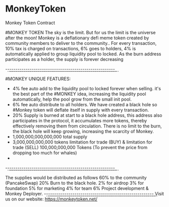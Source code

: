 # MonkeyToken

Monkey Token Contract 

   #MONKEY TOKEN
   The sky is the limit. But for us the limit is the universe after the moon!
   Monkey is a deflationary defi meme token created by community members to deliver to the community..
   For every transaction, 10% tax is charged on transactions, 6% goes to holders, 4% is automatically applied to group liquidity pool to locked.
   As the burn address participates as a holder, the supply is forever decreasing
   
   -⃨-⃨-⃨-⃨-⃨-⃨-⃨-⃨-⃨-⃨-⃨-⃨-⃨-⃨-⃨-⃨-⃨-⃨-⃨-⃨-⃨-⃨-⃨-⃨-⃨-⃨-⃨-⃨-⃨-⃨-⃨-⃨-⃨-⃨-⃨-⃨-⃨-⃨-⃨-⃨-⃨-⃨-⃨-⃨-⃨-⃨-⃨-⃨-⃨-⃨-⃨-⃨-⃨-⃨
   
   #MONKEY UNIQUE FEATURES:
   - 4% fee auto add to the liquidity pool to locked forever when selling. it's the best part of the #MONKEY idea, increasing the liquidity pool automatically, help the pool grow    from the small init pool.
   - 6% fee auto distribute to all holders.
   We have created a black hole so #Monkey token will deflate itself in supply with every transaction.
   - 20% Supply is burned at start to a black hole address, this address also participates in the protocol, 
   it accumulates more tokens, thereby effectively removing them from circulation. 
   There is no limit to the burn, the black hole will keep growing, increasing the scarcity of Monkey.
   - 1,000,000,000,000,000 total supply
   - 3,000,000,000,000 tokens limitation for trade (BUY) & limitation for trade (SELL) 100,000,000,000 Tokens (To prevent the price from dropping too much for whales)
   - 
   -⃨-⃨-⃨-⃨-⃨-⃨-⃨-⃨-⃨-⃨-⃨-⃨-⃨-⃨-⃨-⃨-⃨-⃨-⃨-⃨-⃨-⃨-⃨-⃨-⃨-⃨-⃨-⃨-⃨-⃨-⃨-⃨-⃨-⃨-⃨-⃨-⃨-⃨-⃨-⃨-⃨-⃨-⃨-⃨-⃨-⃨-⃨-⃨-⃨-⃨-⃨-⃨-⃨-⃨
   
   The supplies would be distributed as follows
   60% to the community (PancakeSwap)
   20% Burn to the black hole.
   2% for airdrop
   3% for foundation
   5% for marketing
   4% for team
   6% Project development & Monkey Deployer.
   -⃨-⃨-⃨-⃨-⃨-⃨-⃨-⃨-⃨-⃨-⃨-⃨-⃨-⃨-⃨-⃨-⃨-⃨-⃨-⃨-⃨-⃨-⃨-⃨-⃨-⃨-⃨-⃨-⃨-⃨-⃨-⃨-⃨-⃨-⃨-⃨-⃨-⃨-⃨-⃨-⃨-⃨-⃨-⃨-⃨-⃨-⃨-⃨-⃨-⃨-⃨-⃨-⃨-⃨
   Visit us on our website: https://monkeytoken.net/
